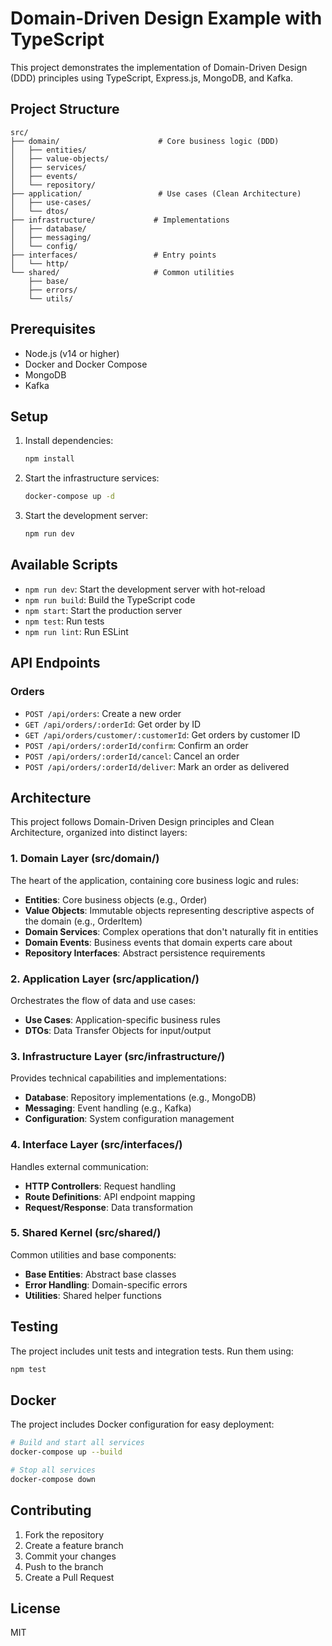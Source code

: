 # Domain-Driven Design Example with TypeScript

This project demonstrates the implementation of Domain-Driven Design (DDD) principles using TypeScript, Express.js, MongoDB, and Kafka.

## Project Structure

```
src/
├── domain/                      # Core business logic (DDD)
│   ├── entities/
│   ├── value-objects/
│   ├── services/
│   ├── events/
│   └── repository/
├── application/                 # Use cases (Clean Architecture)
│   ├── use-cases/
│   └── dtos/
├── infrastructure/             # Implementations
│   ├── database/
│   ├── messaging/
│   └── config/
├── interfaces/                 # Entry points
│   └── http/
└── shared/                     # Common utilities
    ├── base/
    ├── errors/
    └── utils/
```

## Prerequisites

- Node.js (v14 or higher)
- Docker and Docker Compose
- MongoDB
- Kafka

## Setup

1. Install dependencies:
   ```bash
   npm install
   ```

2. Start the infrastructure services:
   ```bash
   docker-compose up -d
   ```

3. Start the development server:
   ```bash
   npm run dev
   ```

## Available Scripts

- `npm run dev`: Start the development server with hot-reload
- `npm run build`: Build the TypeScript code
- `npm start`: Start the production server
- `npm test`: Run tests
- `npm run lint`: Run ESLint

## API Endpoints

### Orders

- `POST /api/orders`: Create a new order
- `GET /api/orders/:orderId`: Get order by ID
- `GET /api/orders/customer/:customerId`: Get orders by customer ID
- `POST /api/orders/:orderId/confirm`: Confirm an order
- `POST /api/orders/:orderId/cancel`: Cancel an order
- `POST /api/orders/:orderId/deliver`: Mark an order as delivered

## Architecture

This project follows Domain-Driven Design principles and Clean Architecture, organized into distinct layers:

### 1. Domain Layer (src/domain/)
The heart of the application, containing core business logic and rules:
- **Entities**: Core business objects (e.g., Order)
- **Value Objects**: Immutable objects representing descriptive aspects of the domain (e.g., OrderItem)
- **Domain Services**: Complex operations that don't naturally fit in entities
- **Domain Events**: Business events that domain experts care about
- **Repository Interfaces**: Abstract persistence requirements

### 2. Application Layer (src/application/)
Orchestrates the flow of data and use cases:
- **Use Cases**: Application-specific business rules
- **DTOs**: Data Transfer Objects for input/output

### 3. Infrastructure Layer (src/infrastructure/)
Provides technical capabilities and implementations:
- **Database**: Repository implementations (e.g., MongoDB)
- **Messaging**: Event handling (e.g., Kafka)
- **Configuration**: System configuration management

### 4. Interface Layer (src/interfaces/)
Handles external communication:
- **HTTP Controllers**: Request handling
- **Route Definitions**: API endpoint mapping
- **Request/Response**: Data transformation

### 5. Shared Kernel (src/shared/)
Common utilities and base components:
- **Base Entities**: Abstract base classes
- **Error Handling**: Domain-specific errors
- **Utilities**: Shared helper functions

## Testing

The project includes unit tests and integration tests. Run them using:

```bash
npm test
```

## Docker

The project includes Docker configuration for easy deployment:

```bash
# Build and start all services
docker-compose up --build

# Stop all services
docker-compose down
```

## Contributing

1. Fork the repository
2. Create a feature branch
3. Commit your changes
4. Push to the branch
5. Create a Pull Request

## License

MIT